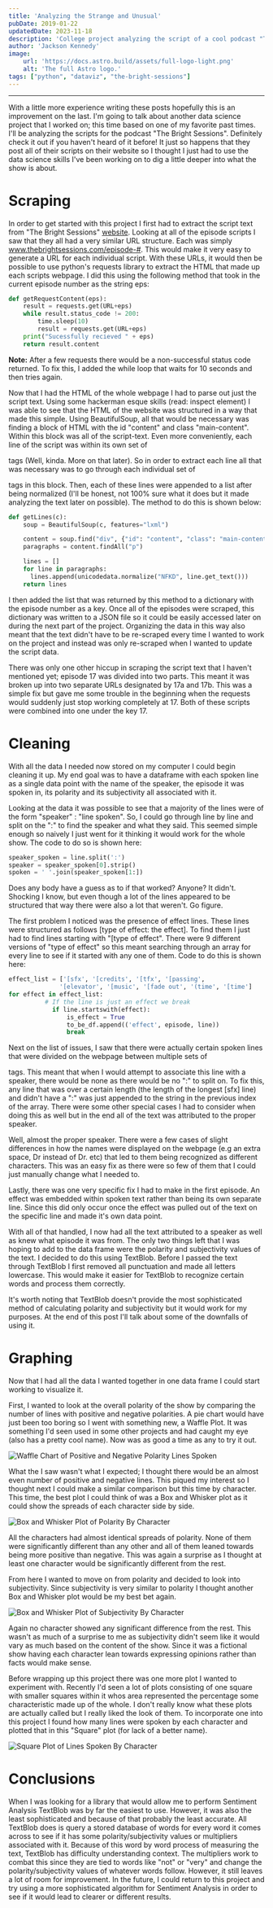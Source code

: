 ```yaml
---
title: 'Analyzing the Strange and Unusual'
pubDate: 2019-01-22
updatedDate: 2023-11-18
description: 'College project analyzing the script of a cool podcast "The Bright Sessions" (worth the listen!).'
author: 'Jackson Kennedy'
image:
    url: 'https://docs.astro.build/assets/full-logo-light.png'
    alt: 'The full Astro logo.'
tags: ["python", "dataviz", "the-bright-sessions"]
---
```

---
With a little more experience writing these posts hopefully this is an improvement on the last. I'm going to talk about another data science project that I worked on; this time based on one of my favorite past times. I'll be analyzing the scripts for the podcast "The Bright Sessions". Definitely check it out if you haven't heard of it before! It just so happens that they post all of their scripts on their website so I thought I just had to use the data science skills I've been working on to dig a little deeper into what the show is about.

# Scraping

In order to get started with this project I first had to extract the script text from "The Bright Sessions" [website](http://www.thebrightsessions.com/). Looking at all of the episode scripts I saw that they all had a very similar URL structure. Each was simply www.thebrightsessions.com/episode-#. This would make it very easy to generate a URL for each individual script. With these URLs, it would then be possible to use python's requests library to extract the HTML that made up each scripts webpage. I did this using the following method that took in the current episode number as the string eps:

```python
def getRequestContent(eps):
    result = requests.get(URL+eps)
    while result.status_code != 200:
        time.sleep(10)
        result = requests.get(URL+eps)
    print("Sucessfully recieved " + eps)
    return result.content
```
**Note:** After a few requests there would be a non-successful status code returned. To fix this, I added the while loop that waits for 10 seconds and then tries again.

Now that I had the HTML of the whole webpage I had to parse out just the script text. Using some hackerman esque skills (read: inspect element) I was able to see that the HTML of the website was structured in a way that made this simple. Using BeautifulSoup, all that would be necessary was finding a block of HTML with the id "content" and class "main-content". Within this block was all of the script-text. Even more conveniently, each line of the script was within its own set of <p> tags (Well, kinda. More on that later). So in order to extract each line all that was necessary was to go through each individual set of <p> tags in this block. Then, each of these lines were appended to a list after being normalized (I'll be honest, not 100% sure what it does but it made analyzing the text later on possible). The method to do this is shown below:

```python
def getLines(c):
    soup = BeautifulSoup(c, features="lxml")

    content = soup.find("div", {"id": "content", "class": "main-content"})
    paragraphs = content.findAll("p")

    lines = []
    for line in paragraphs:
      lines.append(unicodedata.normalize("NFKD", line.get_text()))
    return lines
```

I then added the list that was returned by this method to a dictionary with the episode number as a key. Once all of the episodes were scraped, this dictionary was written to a JSON file so it could be easily accessed later on during the next part of the project. Organizing the data in this way also meant that the text didn't have to be re-scraped every time I wanted to work on the project and instead was only re-scraped when I wanted to update the script data.  

There was only one other hiccup in scraping the script text that I haven't mentioned yet; episode 17 was divided into two parts. This meant it was broken up into two separate URLs designated by 17a and 17b. This was a simple fix but gave me some trouble in the beginning when the requests would suddenly just stop working completely at 17. Both of these scripts were combined into one under the key 17.

# Cleaning

With all the data I needed now stored on my computer I could begin cleaning it up. My end goal was to have a dataframe with each spoken line as a single data point with the name of the speaker, the episode it was spoken in, its polarity and its subjectivity all associated with it.

Looking at the data it was possible to see that a majority of the lines were of the form "speaker" : "line spoken". So, I could go through line by line and split on the ":" to find the speaker and what they said. This seemed simple enough so naively I just went for it thinking it would work for the whole show. The code to do so is shown here:

```python
speaker_spoken = line.split(':')
speaker = speaker_spoken[0].strip()
spoken = ' '.join(speaker_spoken[1:])
```
 Does any body have a guess as to if that worked? Anyone? It didn't. Shocking I know, but even though a lot of the lines appeared to be structured that way there were also a lot that weren't. Go figure.

The first problem I noticed was the presence of effect lines. These lines were structured as follows [type of effect: the effect]. To find them I just had to find lines starting with "[type of effect". There were 9 different versions of "type of effect" so this meant searching through an array for every line to see if it started with any one of them. Code to do this is shown here:

```python
effect_list = ['[sfx', '[credits', '[tfx', '[passing',
              '[elevator', '[music', '[fade out', '(time', '[time']
for effect in effect_list:
          # If the line is just an effect we break
            if line.startswith(effect):
                is_effect = True
                to_be_df.append(('effect', episode, line))
                break
```

Next on the list of issues, I saw that there were actually certain spoken lines that were divided on the webpage between multiple sets of <p> tags. This meant that when I would attempt to associate this line with a speaker, there would be none as there would be no ":" to split on. To fix this, any line that was over a certain length (the length of the longest [sfx] line) and didn't have a ":" was just appended to the string in the previous index of the array. There were some other special cases I had to consider when doing this as well but in the end all of the text was attributed to the proper speaker.

Well, almost the proper speaker. There were a few cases of slight differences in how the names were displayed on the webpage (e.g an extra space, Dr instead of Dr. etc) that led to them being recognized as different characters. This was an easy fix as there were so few of them that I could just manually change what I needed to.

Lastly, there was one very specific fix I had to make in the first episode. An effect was embedded within spoken text rather than being its own separate line. Since this did only occur once the effect was pulled out of the text on the specific line and made it's own data point.

With all of that handled, I now had all the text attributed to a speaker as well as knew what episode it was from. The only two things left that I was hoping to add to the data frame were the polarity and subjectivity values of the text. I decided to do this using TextBlob. Before I passed the text through TextBlob I first removed all punctuation and made all letters lowercase. This would make it easier for TextBlob to recognize certain words and process them correctly.

It's worth noting that TextBlob doesn't provide the most sophisticated method of calculating polarity and subjectivity but it would work for my purposes. At the end of this post I'll talk about some of the downfalls of using it.

# Graphing

Now that I had all the data I wanted together in one data frame I could start working to visualize it.

First, I wanted to look at the overall polarity of the show by comparing the number of lines with positive and negative polarities. A pie chart would have just been too boring so I went with something new, a Waffle Plot. It was something I'd seen used in some other projects and had caught my eye (also has a pretty cool name). Now was as good a time as any to try it out.

![Waffle Chart of Positive and Negative Polarity Lines Spoken](/PositiveVsNegativeWaffleChart.PNG)

What the I saw wasn't what I expected; I thought there would be an almost even number of positive and negative lines. This piqued my interest so I thought next I could make a similar comparison but this time by character. This time, the best plot I could think of was a Box and Whisker plot as it could show the spreads of each character side by side.

![Box and Whisker Plot of Polarity By Character](/PolarityByCharacter.PNG)

All the characters had almost identical spreads of polarity. None of them were significantly different than any other and all of them leaned towards being more positive than negative. This was again a surprise as I thought at least one character would be significantly different from the rest.

From here I wanted to move on from polarity and decided to look into subjectivity. Since subjectivity is very similar to polarity I thought another Box and Whisker plot would be my best bet again.

![Box and Whisker Plot of Subjectivity By Character](/SubjectivityByCharacter.PNG)

Again no character showed any significant difference from the rest. This wasn't as much of a surprise to me as subjectivity didn't seem like it would vary as much based on the content of the show. Since it was a fictional show having each character lean towards expressing opinions rather than facts would make sense.

Before wrapping up this project there was one more plot I wanted to experiment with. Recently I'd seen a lot of plots consisting of one square with smaller squares within it whos area represented the percentage some characteristic made up of the whole. I don't really know what these plots are actually called but I really liked the look of them. To incorporate one into this project I found how many lines were spoken by each character and plotted that in this "Square" plot (for lack of a better name).

![Square Plot of Lines Spoken By Character](/SpokenLinesByCharacter.PNG)

# Conclusions

When I was looking for a library that would allow me to perform Sentiment Analysis TextBlob was by far the easiest to use. However, it was also the least sophisticated and because of that probably the least accurate. All TextBlob does is query a stored database of words for every word it comes across to see if it has some polarity/subjectivity values or multipliers associated with it. Because of this word by word process of measuring the text, TextBlob has difficulty understanding context. The multipliers work to combat this since they are tied to words like "not" or "very" and change the polarity/subjectivity values of whatever words follow. However, it still leaves a lot of room for improvement. In the future, I could return to this project and try using a more sophisticated algorithm for Sentiment Analysis in order to see if it would lead to clearer or different results. 
